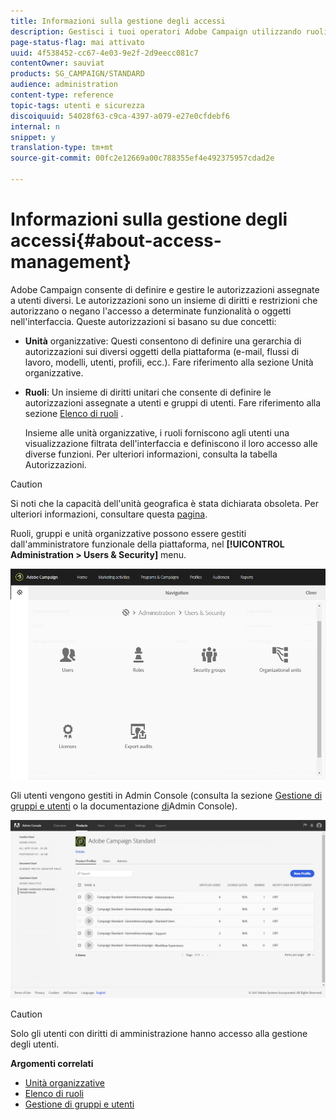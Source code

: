 ```yaml
---
title: Informazioni sulla gestione degli accessi
description: Gestisci i tuoi operatori Adobe Campaign utilizzando ruoli, gruppi e unità organizzative.
page-status-flag: mai attivato
uuid: 4f538452-cc67-4e03-9e2f-2d9eecc081c7
contentOwner: sauviat
products: SG_CAMPAIGN/STANDARD
audience: administration
content-type: reference
topic-tags: utenti e sicurezza
discoiquuid: 54028f63-c9ca-4397-a079-e27e0cfdebf6
internal: n
snippet: y
translation-type: tm+mt
source-git-commit: 00fc2e12669a00c788355ef4e492375957cdad2e

---
```



# Informazioni sulla gestione degli accessi{#about-access-management}

Adobe Campaign consente di definire e gestire le autorizzazioni assegnate a utenti diversi. Le autorizzazioni sono un insieme di diritti e restrizioni che autorizzano o negano l'accesso a determinate funzionalità o oggetti nell'interfaccia. Queste autorizzazioni si basano su due concetti:

* **Unità** organizzative: Questi consentono di definire una gerarchia di autorizzazioni sui diversi oggetti della piattaforma (e-mail, flussi di lavoro, modelli, utenti, profili, ecc.). Fare riferimento alla sezione Unità [](../../administration/using/organizational-units.md) organizzative.
* **Ruoli**: Un insieme di diritti unitari che consente di definire le autorizzazioni assegnate a utenti e gruppi di utenti. Fare riferimento alla sezione [Elenco di ruoli](../../administration/using/list-of-roles.md) .

   Insieme alle unità organizzative, i ruoli forniscono agli utenti una visualizzazione filtrata dell'interfaccia e definiscono il loro accesso alle diverse funzioni. Per ulteriori informazioni, consulta la tabella [](https://docs.campaign.adobe.com/doc/standard/en/Technotes/AdobeCampaign-ACSRights.pdf)Autorizzazioni.

>[!CAUTION]
>
>Si noti che la capacità dell'unità geografica è stata dichiarata obsoleta. Per ulteriori informazioni, consultare questa [pagina](https://helpx.adobe.com/campaign/kb/acs-deprecated-and-removed-features.html).

Ruoli, gruppi e unità organizzative possono essere gestiti dall'amministratore funzionale della piattaforma, nel **[!UICONTROL Administration > Users & Security]** menu.

![](assets/user_management_1.png)

Gli utenti vengono gestiti in Admin Console (consulta la sezione [Gestione di gruppi e utenti](../../administration/using/managing-groups-and-users.md) o la documentazione [di](https://helpx.adobe.com/enterprise/managing/user-guide.html)Admin Console).

![](assets/user_management_6.png)

>[!CAUTION]
>
>Solo gli utenti con diritti di amministrazione hanno accesso alla gestione degli utenti.

**Argomenti correlati**

* [Unità organizzative](../../administration/using/organizational-units.md)
* [Elenco di ruoli](../../administration/using/list-of-roles.md)
* [Gestione di gruppi e utenti](../../administration/using/managing-groups-and-users.md)

